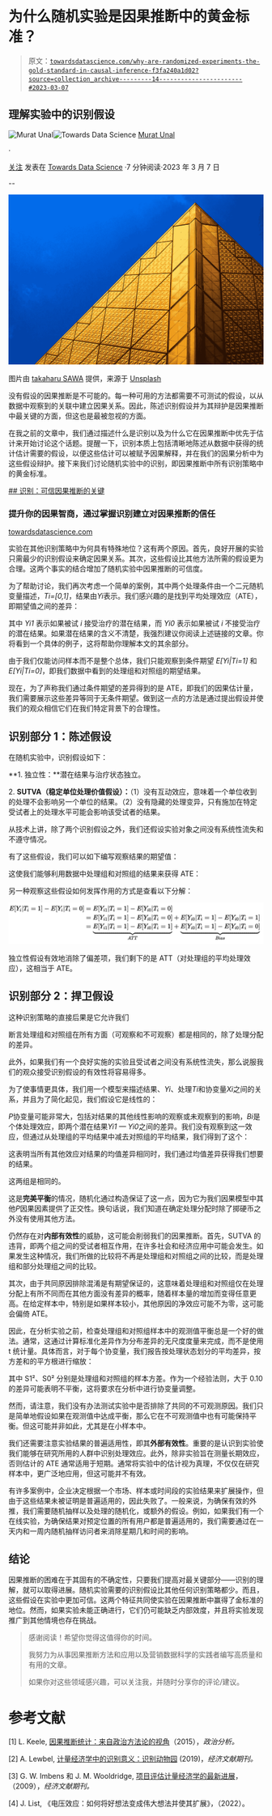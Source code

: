 # 为什么随机实验是因果推断中的黄金标准？

> 原文：[`towardsdatascience.com/why-are-randomized-experiments-the-gold-standard-in-causal-inference-f3fa240a1d02?source=collection_archive---------14-----------------------#2023-03-07`](https://towardsdatascience.com/why-are-randomized-experiments-the-gold-standard-in-causal-inference-f3fa240a1d02?source=collection_archive---------14-----------------------#2023-03-07)

## 理解实验中的识别假设

[](https://medium.com/@murat.unal?source=post_page-----f3fa240a1d02--------------------------------)![Murat Unal](https://medium.com/@murat.unal?source=post_page-----f3fa240a1d02--------------------------------)[](https://towardsdatascience.com/?source=post_page-----f3fa240a1d02--------------------------------)![Towards Data Science](https://towardsdatascience.com/?source=post_page-----f3fa240a1d02--------------------------------) [Murat Unal](https://medium.com/@murat.unal?source=post_page-----f3fa240a1d02--------------------------------)

·

[关注](https://medium.com/m/signin?actionUrl=https%3A%2F%2Fmedium.com%2F_%2Fsubscribe%2Fuser%2F15a64c9fc55d&operation=register&redirect=https%3A%2F%2Ftowardsdatascience.com%2Fwhy-are-randomized-experiments-the-gold-standard-in-causal-inference-f3fa240a1d02&user=Murat+Unal&userId=15a64c9fc55d&source=post_page-15a64c9fc55d----f3fa240a1d02---------------------post_header-----------) 发表在 [Towards Data Science](https://towardsdatascience.com/?source=post_page-----f3fa240a1d02--------------------------------) ·7 分钟阅读·2023 年 3 月 7 日[](https://medium.com/m/signin?actionUrl=https%3A%2F%2Fmedium.com%2F_%2Fvote%2Ftowards-data-science%2Ff3fa240a1d02&operation=register&redirect=https%3A%2F%2Ftowardsdatascience.com%2Fwhy-are-randomized-experiments-the-gold-standard-in-causal-inference-f3fa240a1d02&user=Murat+Unal&userId=15a64c9fc55d&source=-----f3fa240a1d02---------------------clap_footer-----------)

--

[](https://medium.com/m/signin?actionUrl=https%3A%2F%2Fmedium.com%2F_%2Fbookmark%2Fp%2Ff3fa240a1d02&operation=register&redirect=https%3A%2F%2Ftowardsdatascience.com%2Fwhy-are-randomized-experiments-the-gold-standard-in-causal-inference-f3fa240a1d02&source=-----f3fa240a1d02---------------------bookmark_footer-----------)![](img/b84e56591feb7ece2a967855fe86a5e9.png)

图片由 [takaharu SAWA](https://unsplash.com/@haru88?utm_source=medium&utm_medium=referral) 提供，来源于 [Unsplash](https://unsplash.com/?utm_source=medium&utm_medium=referral)

没有假设的因果推断是不可能的。每一种可用的方法都需要不可测试的假设，以从数据中观察到的关联中建立因果关系。因此，陈述识别假设并为其辩护是因果推断中最关键的方面，但这也是最被忽视的方面。

在我之前的文章中，我们通过描述什么是识别以及为什么它在因果推断中优先于估计来开始讨论这个话题。提醒一下，识别本质上包括清晰地陈述从数据中获得的统计估计需要的假设，以便这些估计可以被赋予因果解释，并在我们的因果分析中为这些假设辩护。接下来我们讨论随机实验中的识别，即因果推断中所有识别策略中的黄金标准。

[## 识别：可信因果推断的关键](https://towardsdatascience.com/identification-the-key-to-credible-causal-inference-c3023143349e?source=post_page-----f3fa240a1d02--------------------------------)

### 提升你的因果智商，通过掌握识别建立对因果推断的信任

[towardsdatascience.com](https://towardsdatascience.com/identification-the-key-to-credible-causal-inference-c3023143349e?source=post_page-----f3fa240a1d02--------------------------------)

实验在其他识别策略中为何具有特殊地位？这有两个原因。首先，良好开展的实验只需最少的识别假设来确定因果关系。其次，这些假设比其他方法所需的假设更为合理。这两个事实的结合增加了随机实验中因果推断的可信度。

为了帮助讨论，我们再次考虑一个简单的案例，其中两个处理条件由一个二元随机变量描述，*Ti=[0,1]*，结果由*Yi*表示。我们感兴趣的是找到平均处理效应（ATE），即期望值之间的差异：

其中 *Yi1* 表示如果被试 *i* 接受治疗的潜在结果，而 *Yi0* 表示如果被试 *i* 不接受治疗的潜在结果。如果潜在结果的含义不清楚，我强烈建议你阅读上述链接的文章。你将看到一个具体的例子，这将帮助你理解本文的其余部分。

由于我们仅能访问样本而不是整个总体，我们只能观察到条件期望 *E[Yi|Ti=1]* 和 *E[Yi|Ti=0]*，即我们数据中看到的处理组和对照组的期望结果。

现在，为了声称我们通过条件期望的差异得到的是 ATE，即我们的因果估计量，我们需要展示这些差异等同于无条件期望。做到这一点的方法是通过提出假设并使我们的观众相信它们在我们特定背景下的合理性。

## 识别部分 1：陈述假设

在随机实验中，识别假设如下：

**1\. 独立性：**潜在结果与治疗状态独立。

2\. **SUTVA（稳定单位处理价值假设）：**（1）没有互动效应，意味着一个单位收到的处理不会影响另一个单位的结果。（2）没有隐藏的处理变异，只有施加在特定受试者上的处理水平可能会影响该受试者的结果。

从技术上讲，除了两个识别假设之外，我们还假设实验对象之间没有系统性流失和不遵守情况。

有了这些假设，我们可以如下编写观察结果的期望值：

这使我们能够利用数据中处理组和对照组的结果来获得 ATE：

另一种观察这些假设如何发挥作用的方式是查看以下分解：

![](img/0eaf986824d3d5bdb5274c943cfecef1.png)

独立性假设有效地消除了偏差项，我们剩下的是 ATT（对处理组的平均处理效应），这相当于 ATE。

## 识别部分 2：捍卫假设

这种识别策略的直接后果是它允许我们

断言处理组和对照组在所有方面（可观察和不可观察）都是相同的，除了处理分配的差异。

此外，如果我们有一个良好实施的实验且受试者之间没有系统性流失，那么说服我们的观众接受识别假设的有效性将容易得多。

为了使事情更具体，我们用一个模型来描述结果、*Yi*、处理*Ti*和协变量*Xi*之间的关系，并且为了简化起见，我们假设它是线性的：

*P*协变量可能非常大，包括对结果的其他线性影响的观察或未观察到的影响，*Bi*是个体处理效应，即两个潜在结果*Yi1 — Yi0*之间的差异。我们没有观察到这一效应，但通过从处理组的平均结果中减去对照组的平均结果，我们得到了这个：

这表明当所有其他效应对结果的均值差异相同时，我们通过均值差异获得我们想要的结果。

这两组是相同的。

这是**完美平衡**的情况，随机化通过构造保证了这一点，因为它为我们因果模型中其他*P*因果因素提供了正交性。换句话说，我们知道在确定处理分配时除了掷硬币之外没有使用其他方法。

仍然存在对**内部有效性**的威胁，这可能会削弱我们的因果推断。首先，SUTVA 的违背，即两个组之间的受试者相互作用，在许多社会和经济应用中可能会发生。如果发生这种情况，我们所做的比较将不再是处理组和对照组之间的比较，而是处理组和部分处理组之间的比较。

其次，由于共同原因排除混淆是有期望保证的，这意味着处理组和对照组仅在处理分配上有所不同而在其他方面没有差异的概率，随着样本量的增加而变得任意更高。在给定样本中，特别是如果样本较小，其他原因的净效应可能不为零，这可能会偏倚 ATE。

因此，在分析实验之前，检查处理组和对照组样本中的观测值平衡总是一个好的做法。通常，这通过计算标准化差异作为分布差异的无尺度度量来完成，而不是使用 t 统计量。具体而言，对于每个协变量，我们报告按处理状态划分的平均差异，按方差和的平方根进行缩放：

其中 S1²、S0² 分别是处理组和对照组的样本方差。作为一个经验法则，大于 0.10 的差异可能表明不平衡，这将要求在分析中进行协变量调整。

然而，请注意，我们没有办法测试实验中是否排除了共同的不可观测原因。我们只是简单地假设如果在观测值中达成平衡，那么它在不可观测值中也有可能保持平衡。但这可能并非如此，尤其是在小样本中。

我们还需要注意实验结果的普遍适用性，即其**外部有效性**。重要的是认识到实验使我们能够在研究所用的人群中识别处理效应。此外，除非实验旨在测量长期效应，否则估计的 ATE 通常适用于短期。通常将实验中的估计视为真理，不仅仅在研究样本中，更广泛地应用，但这可能并不有效。

有许多案例中，企业决定根据一个市场、样本或时间段的实验结果来扩展操作，但由于这些结果未被证明是普遍适用的，因此失败了。一般来说，为确保有效的外推，我们需要随机抽样以及处理的随机化，或额外的假设。例如，如果我们有一个在线实验，为确保结果对预定位置的所有用户都是普遍适用的，我们需要通过在一天内和一周内随机抽样访问者来消除星期几和时间的影响。

## 结论

因果推断的困难在于其固有的不确定性，只要我们提高对最关键部分——识别的理解，就可以取得进展。随机实验需要的识别假设比其他任何识别策略都少。而且，这些假设在实验中更加可信。这两个特征共同使实验在因果推断中赢得了金标准的地位。然而，如果实验未能正确进行，它们仍可能缺乏内部效度，并且将实验发现推广到其他情境也存在挑战。

> 感谢阅读！希望你觉得这值得你的时间。
> 
> 我努力为从事因果推断方法和应用以及营销数据科学的实践者编写高质量和有用的文章。
> 
> 如果你对这些领域感兴趣，可以关注我，并随时分享你的评论/建议。

# 参考文献

[1] L. Keele, [因果推断统计：来自政治方法论的视角](https://www.cambridge.org/core/journals/political-analysis/article/abs/statistics-of-causal-inference-a-view-from-political-methodology/314EFF877ECB1B90A1452D10D4E24BB3)（2015），*政治分析。*

[2] A. Lewbel, [计量经济学中的识别意义：识别动物园](https://www.aeaweb.org/articles?id=10.1257%2Fjel.20181361) (2019)，*经济文献期刊。*

[3] G. W. Imbens 和 J. M. Wooldridge, [项目评估计量经济学的最新进展](https://www.aeaweb.org/articles?id=10.1257%2Fjel.47.1.5)，（2009），*经济文献期刊。*

[4] J. List, 《电压效应：如何将好想法变成伟大想法并使其扩展》，（2022）。
